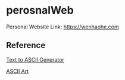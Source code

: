 # perosnalWeb

Personal Website Link: https://wenhaohe.com

## Reference
[Text to ASCII Generator](https://patorjk.com/software/taag/#p=display&f=Graffiti&t=Type%20Something%20)

[ASCII Art](https://www.bootschool.net/ascii-art/computers)

